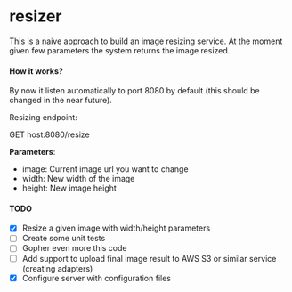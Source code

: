 # resizer

This is a naive approach to build an image resizing service. At the moment given few parameters the system returns the image resized.

#### How it works?

By now it listen automatically to port 8080 by default (this should be changed in the near future). 

Resizing endpoint:

GET host:8080/resize

**Parameters**:
- image: Current image url you want to change
- width: New width of the image
- height: New image height

#### TODO

- [x] Resize a given image with width/height parameters
- [ ] Create some unit tests
- [ ] Gopher even more this code
- [ ] Add support to upload final image result to AWS S3 or similar service (creating adapters)
- [x] Configure server with configuration files
